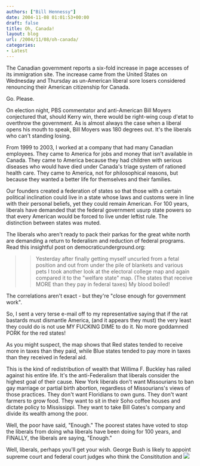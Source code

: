 ```yaml
---
authors: ["Bill Hennessy"]
date: 2004-11-08 01:01:53+00:00
draft: false
title: Oh, Canada!
layout: blog
url: /2004/11/08/oh-canada/
categories:
- Latest
---
```


The Canadian government reports a six-fold increase in page accesses of its immigration site. The increase came from the United States on Wednesday and Thursday as un-American liberal sore losers considered renouncing their American citizenship for Canada.




Go. Please.




On election night, PBS commentator and anti-American Bill Moyers conjectured that, should Kerry win, there would be right-wing coup d'etat to overthrow the government. As is almost always the case when a liberal opens his mouth to speak, Bill Moyers was 180 degrees out. It's the liberals who can't standing losing.




From 1999 to 2003, I worked at a company that had many Canadian employees. They came to America for jobs and money that isn't available in Canada. They came to America because they had children with serious diseases who would have died under Canada's triage system of rationed health care. They came to America, not for philosophical reasons, but because they wanted a better life for themselves and their families.




Our founders created a federation of states so that those with a certain political inclination could live in a state whose laws and customs were in line with their personal beliefs, yet they could remain American. For 100 years, liberals have demanded that the federal government usurp state powers so that every American would be forced to live under leftist rule. The distinction between states was muted.




The liberals who aren't ready to pack their parkas for the great white north are demanding a return to federalism and reduction of federal programs. Read this insightful post on democraticunderground.org:




> 

> 
> > 

>> 
>> Yesterday after finally getting myself uncurled from a fetal position and out from under the pile of blankets and various pets I took another look at the electoral college map and again compared it to the "welfare state" map. (The states that receive MORE than they pay in federal taxes) My blood boiled!  
  
The correlations aren't exact - but they're "close enough for government work".  
  
So, I sent a very terse e-mail off to my representative saying that if the rat bastards must dismantle America, (and it appears they must) the very least they could do is not use MY FUCKING DIME to do it. No more goddamned PORK for the red states!  

>> 
>> 
> 
> 




As you might suspect, the map shows that Red states tended to receive more in taxes than they paid, while Blue states tended to pay more in taxes than they received in federal aid. 




This is the kind of redistribution of wealth that Willima F. Buckley has railed against his entire life. It's the anti-Federalism that liberals consider the highest goal of their cause. New York liberals don't want Missourians to ban gay marriage or partial birth abortion, regardless of Missourians's views of those practices. They don't want Floridians to own guns. They don't want farmers to grow food. They want to sit in their Soho coffee houses and dictate policy to Mississippi. They want to take Bill Gates's company and divide its wealth among the poor.




Well, the poor have said, "Enough." The poorest states have voted to stop the liberals from doing wha liberals have been doing for 100 years, and FINALLY, the liberals are saying, "Enough."




Well, liberals, perhaps you'll get your wish. George Bush is likely to appoint supreme court and federal court judges who think the Consititution and ![](https://blog.billhennessy.com/aggbug.aspx?PostID=516)

